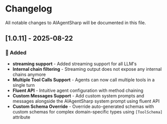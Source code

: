 # Changelog

All notable changes to AIAgentSharp will be documented in this file.

## [1.0.11] - 2025-08-22 

### 🎉 Added
- **streaming support** - Added streaming support for all LLM's 
- **Internal chain filtering** - Streaming output does not expose any internal chains anymore 
- **Multiple Tool Calls Support** - Agents can now call multiple tools in a single turn 
- **Fluent API** - Intuitive agent configuration with method chaining
- **Custom Messages Support** - Add custom system prompts and messages alongside the AIAgentSharp system prompt using fluent API
- **Custom Schema Override** - Override auto-generated schemas with custom schemas for complex domain-specific types using `[ToolSchema]` attribute



